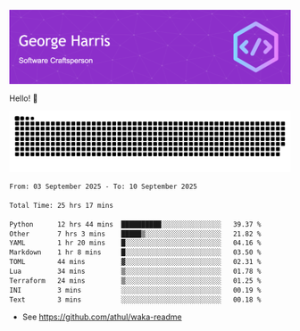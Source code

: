 ![img](./assets/github-header.png)

Hello! :wave:

<div align="center">
  <img  src="https://raw.githubusercontent.com/1999AZZAR/1999AZZAR/readme/resources/grid-snake.svg" alt="snake" />
</div>

<!--START_SECTION:waka-->

```txt
From: 03 September 2025 - To: 10 September 2025

Total Time: 25 hrs 17 mins

Python      12 hrs 44 mins  ██████████░░░░░░░░░░░░░░░   39.37 %
Other       7 hrs 3 mins    █████▒░░░░░░░░░░░░░░░░░░░   21.82 %
YAML        1 hr 20 mins    █░░░░░░░░░░░░░░░░░░░░░░░░   04.16 %
Markdown    1 hr 8 mins     █░░░░░░░░░░░░░░░░░░░░░░░░   03.50 %
TOML        44 mins         ▓░░░░░░░░░░░░░░░░░░░░░░░░   02.31 %
Lua         34 mins         ▒░░░░░░░░░░░░░░░░░░░░░░░░   01.78 %
Terraform   24 mins         ▒░░░░░░░░░░░░░░░░░░░░░░░░   01.25 %
INI         3 mins          ░░░░░░░░░░░░░░░░░░░░░░░░░   00.19 %
Text        3 mins          ░░░░░░░░░░░░░░░░░░░░░░░░░   00.18 %
```

<!--END_SECTION:waka-->

- See <https://github.com/athul/waka-readme>
